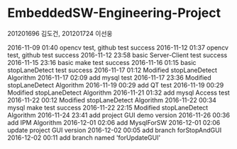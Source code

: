 # EmbeddedSW-Engineering-Project
201201696 김도건, 201201724 이선웅

2016-11-09 01:40 opencv test, github test success
2016-11-12 01:37 opencv test, github test success
2016-11-12 23:58 basic Server-Client test success
2016-11-15 23:16 basic make test success
2016-11-16 01:15 basic stopLaneDetect test success
2016-11-17 01:12 Modified stopLaneDetect Algorithm
2016-11-17 02:09 add mysql test
2016-11-17 23:36 Modified stopLaneDetect Algorithm
2016-11-19 00:29 add QT test
2016-11-19 00:29 Modified stopLaneDetect Algorithm
2016-11-21 01:32 add mysql Access test
2016-11-22 00:12 Modified stopLaneDetect Algorithm
2016-11-22 00:34 mysql make test success
2016-11-22 22:15 Modified stopLaneDetect Algorithm
2016-11-24 23:41 add project GUI demo version
2016-11-26 00:36 add IPM Algorithm
2016-12-01 02:06 add MysqlForSW
2016-12-01 02:06 update project GUI version
2016-12-02 00:05 add branch forStopAndGUI
2016-12-02 00:11 add branch named 'forUpdateGUI'
